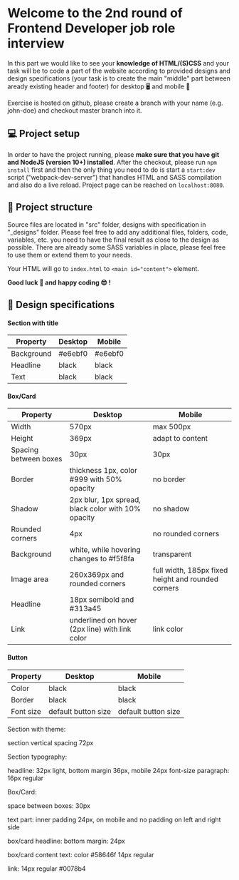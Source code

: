 # Welcome to the 2nd round of Frontend Developer job role interview

In this part we would like to see your **knowledge of HTML/(S)CSS** and your task will be to code a part of the website according to provided designs and design specifications (your task is to create the main "middle" part between aready existing header and footer) for desktop :desktop_computer: and mobile :iphone:

Exercise is hosted on github, please create a branch with your name (e.g. john-doe) and checkout master branch into it.

## :computer:  Project setup

In order to have the project running, please **make sure that you have git and NodeJS (version 10+) installed**. After the checkout, please run `npm install` first and then the only thing you need to do is start a `start:dev` script ("webpack-dev-server") that handles HTML and SASS compilation and also do a live reload. Project page can be reached on `localhost:8080`.

## :open_file_folder:  Project structure

Source files are located in "src" folder, designs with specification in "_designs" folder. Please feel free to add any additional files, folders, code, variables, etc. you need to have the final result as close to the design as possible. There are already some SASS variables in place, please feel free to use them or extend them to your needs.

Your HTML will go to `index.html` to `<main id="content">` element.

**Good luck :crossed_fingers: and happy coding :sunglasses: !** 

## :book:  Design specifications

#### Section with title

Property | Desktop | Mobile
------------ | ------------ | -------------
Background | #e6ebf0 | #e6ebf0
Headline | black | black
Text | black | black

#### Box/Card

Property | Desktop | Mobile
------------ | ------------ | -------------
Width | 570px | max 500px 
Height | 369px | adapt to content
Spacing between boxes | 30px | 30px
Border | thickness 1px, color #999 with 50% opacity | no border
Shadow | 2px blur, 1px spread, black color with 10% opacity | no shadow
Rounded corners | 4px | no rounded corners
Background | white, while hovering changes to #f5f8fa | transparent
Image area | 260x369px and rounded corners | full width, 185px fixed height and rounded corners
Headline | 18px semibold and #313a45
Link | underlined on hover (2px line) with link color | link color

#### Button

Property | Desktop | Mobile
------------ | ------------ | -------------
Color | black | black
Border | black | black
Font size | default button size | default button size


Section with theme:

section vertical spacing 72px

Section typography:

headline:  32px light, bottom margin
36px, mobile 24px font-size 
paragraph: 16px regular

Box/Card:

space between boxes: 30px

text part: inner
padding 24px, on mobile and no padding on left
and right side

box/card headline: bottom margin: 24px 

box/card content text: color #58646f 14px
regular

link: 14px regular #0078b4